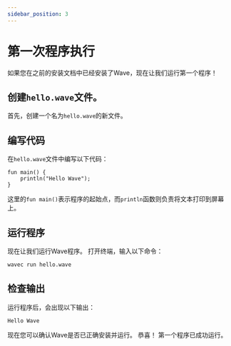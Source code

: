 ```yaml
---
sidebar_position: 3
---
```


# 第一次程序执行

如果您在之前的安装文档中已经安装了Wave，现在让我们运行第一个程序！

## 创建`hello.wave`文件。

首先，创建一个名为`hello.wave`的新文件。

## 编写代码

在`hello.wave`文件中编写以下代码：

```wave
fun main() {
    println("Hello Wave");
}
```

这里的`fun main()`表示程序的起始点，而`println`函数则负责将文本打印到屏幕上。

## 运行程序

现在让我们运行Wave程序。 打开终端，输入以下命令：

```bash
wavec run hello.wave
```

## 检查输出

运行程序后，会出现以下输出：

```
Hello Wave
```

现在您可以确认Wave是否已正确安装并运行。 恭喜！ 第一个程序已成功运行。
